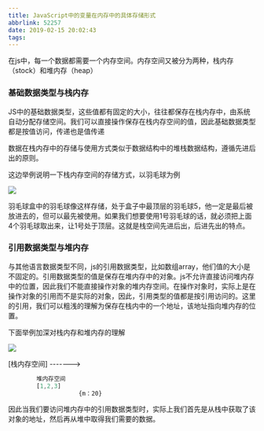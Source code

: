 ```yaml
---
title: JavaScript中的变量在内存中的具体存储形式
abbrlink: 52257
date: 2019-02-15 20:02:43
tags:
---
```










在js中，每一个数据都需要一个内存空间。内存空间又被分为两种，栈内存（stock）和堆内存（heap）

### 基础数据类型与栈内存

JS中的基础数据类型，这些值都有固定的大小，往往都保存在栈内存中，由系统自动分配存储空间。我们可以直接操作保存在栈内存空间的值，因此基础数据类型都是按值访问，传递也是值传递

数据在栈内存中的存储与使用方式类似于数据结构中的堆栈数据结构，遵循先进后出的原则。

<!--more -->

这边举例说明一下栈内存空间的存储方式，以羽毛球为例

![](/JavaScript中的变量在内存中的具体存储形式/1.png)

羽毛球盒中的羽毛球像这样存储，处于盒子中最顶层的羽毛球5，他一定是最后被放进去的，但可以最先被使用。如果我们想要使用1号羽毛球的话，就必须把上面4个羽毛球取出来，让1号处于顶层。这就是栈空间先进后出，后进先出的特点。



### 引用数据类型与堆内存

与其他语言数据类型不同，js的引用数据类型，比如数组array，他们值的大小是不固定的。引用数据类型的值是保存在堆内存中的对象。js不允许直接访问堆内存中的位置，因此我们不能直接操作对象的堆内存空间。在操作对象时，实际上是在操作对象的引用而不是实际的对象，因此，引用类型的值都是按引用访问的。这里的引用，我们可以粗浅的理解为保存在栈内中的一个地址，该地址指向堆内存的位置。



下面举例加深对栈内存和堆内存的理解



![](/JavaScript中的变量在内存中的具体存储形式/2.png)

[栈内存空间] ------->

```js
        堆内存空间
        [1,2,3]           
                    {m：20}         
```

因此当我们要访问堆内存中的引用数据类型时，实际上我们首先是从栈中获取了该对象的地址，然后再从堆中取得我们需要的数据。

